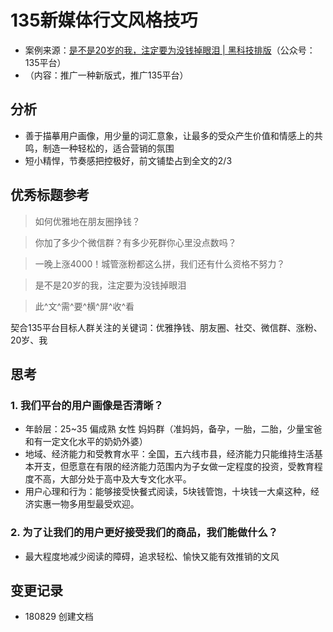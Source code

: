 # 135新媒体行文风格技巧

- 案例来源：[是不是20岁的我，注定要为没钱掉眼泪 | 黑科技排版](https://mp.weixin.qq.com/s?__biz=MjM5NzgyMjAyOA==&mid=2650068640&idx=1&sn=6a5cfcd613e99332039271ead4cfd232&chksm=bed45d8389a3d495c5728cb1b087f1edef20263beefccb227f0e41612d93027e23a1d6cf35fd&mpshare=1&scene=1&srcid=0829g7tNsVY3WrxzRkN5NdRu#rd)（公众号：135平台）
- （内容：推广一种新版式，推广135平台）

## 分析

- 善于描摹用户画像，用少量的词汇意象，让最多的受众产生价值和情感上的共鸣，制造一种轻松的，适合营销的氛围
- 短小精悍，节奏感把控极好，前文铺垫占到全文的2/3

## 优秀标题参考

> 如何优雅地在朋友圈挣钱？

> 你加了多少个微信群？有多少死群你心里没点数吗？

> 一晚上涨4000！城管涨粉都这么拼，我们还有什么资格不努力？

> 是不是20岁的我，注定要为没钱掉眼泪

> 此^文^需^要^横^屏^收^看

契合135平台目标人群关注的关键词：优雅挣钱、朋友圈、社交、微信群、涨粉、20岁、我

## 思考

### 1. 我们平台的用户画像是否清晰？

- 年龄层：25~35 偏成熟  女性  妈妈群（准妈妈，备孕，一胎，二胎，少量宝爸和有一定文化水平的奶奶外婆）
- 地域、经济能力和受教育水平：全国，五六线市县，经济能力只能维持生活基本开支，但愿意在有限的经济能力范围内为子女做一定程度的投资，受教育程度不高，大部分处于高中及大专文化水平。
- 用户心理和行为：能够接受快餐式阅读，5块钱管饱，十块钱一大桌这种，经济实惠一物多用型最受欢迎。

### 2. 为了让我们的用户更好接受我们的商品，我们能做什么？

- 最大程度地减少阅读的障碍，追求轻松、愉快又能有效推销的文风

## 变更记录

- 180829 创建文档
